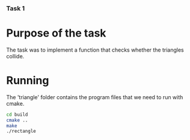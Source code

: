 ### Task 1

# Purpose of the task
The task was to implement a function that checks whether the triangles collide.

# Running
The 'triangle' folder contains the program files that we need to run with cmake. 

```sh
cd build
cmake ..
make
./rectangle
```
